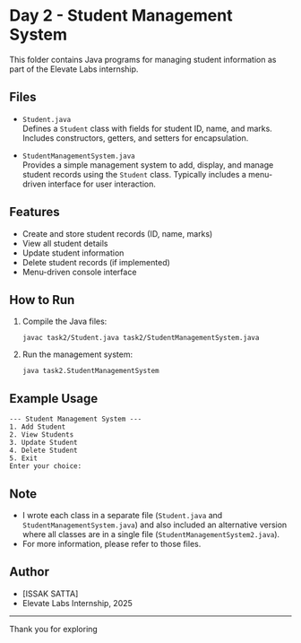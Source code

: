 # Day 2 - Student Management System

This folder contains Java programs for managing student information as part of the Elevate Labs internship.

## Files

- `Student.java`  
  Defines a `Student` class with fields for student ID, name, and marks. Includes constructors, getters, and setters for encapsulation.

- `StudentManagementSystem.java`  
  Provides a simple management system to add, display, and manage student records using the `Student` class. Typically includes a menu-driven interface for user interaction.

## Features

- Create and store student records (ID, name, marks)
- View all student details
- Update student information
- Delete student records (if implemented)
- Menu-driven console interface

## How to Run

1. Compile the Java files:
    ```
    javac task2/Student.java task2/StudentManagementSystem.java
    ```
2. Run the management system:
    ```
    java task2.StudentManagementSystem
    ```

## Example Usage

```
--- Student Management System ---
1. Add Student
2. View Students
3. Update Student
4. Delete Student
5. Exit
Enter your choice:
```

## Note
- I wrote each class in a separate file (`Student.java` and `StudentManagementSystem.java`) and also included an alternative version where all classes are in a single file (`StudentManagementSystem2.java`).
- For more information, please refer to those files.

## Author

- [ISSAK SATTA]
- Elevate Labs Internship, 2025

---

Thank you for exploring